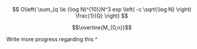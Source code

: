 $$
O\left( \sum_{q \le (\log N)^{10}}N^3 exp \left( -c \sqrt{\log N} \right) \frac{1}{Q} \right)
$$

$$\overline{M_{0,n}}$$

Write more progress regarding this ^
